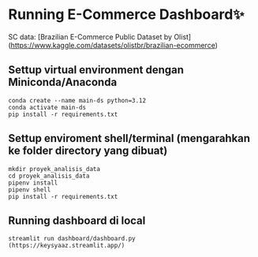 # Running E-Commerce Dashboard✨
SC data: [Brazilian E-Commerce Public Dataset by Olist] (https://www.kaggle.com/datasets/olistbr/brazilian-ecommerce)
## Settup virtual environment dengan Miniconda/Anaconda
```
conda create --name main-ds python=3.12
conda activate main-ds
pip install -r requirements.txt
```
## Settup enviroment shell/terminal (mengarahkan ke folder directory yang dibuat)
```
mkdir proyek_analisis_data
cd proyek_analisis_data
pipenv install
pipenv shell
pip install -r requirements.txt
```
## Running dashboard di local
```
streamlit run dashboard/dashboard.py
(https://keysyaaz.streamlit.app/)
```
